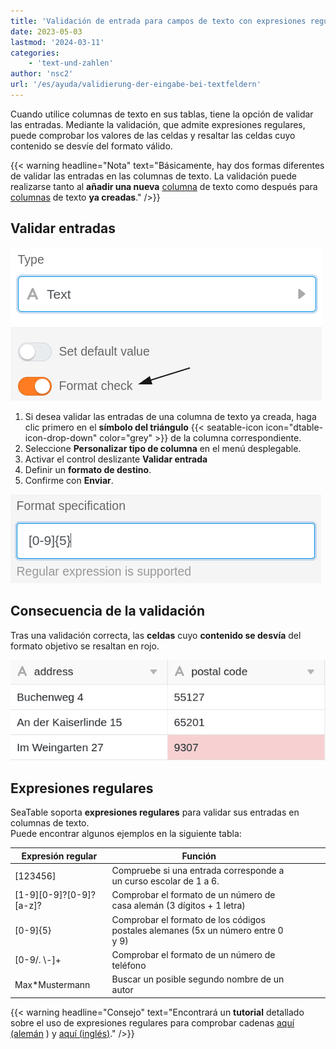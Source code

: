 ```yaml
---
title: 'Validación de entrada para campos de texto con expresiones regulares'
date: 2023-05-03
lastmod: '2024-03-11'
categories:
    - 'text-und-zahlen'
author: 'nsc2'
url: '/es/ayuda/validierung-der-eingabe-bei-textfeldern'
---
```


Cuando utilice columnas de texto en sus tablas, tiene la opción de validar las entradas. Mediante la validación, que admite expresiones regulares, puede comprobar los valores de las celdas y resaltar las celdas cuyo contenido se desvíe del formato válido.

{{< warning  headline="Nota"  text="Básicamente, hay dos formas diferentes de validar las entradas en las columnas de texto. La validación puede realizarse tanto al **añadir una nueva** [columna](https://seatable.io/es/docs/text-und-zahlen/die-spalten-text-und-formatierter-text/#die_text-spalte) de texto como después para [columnas](https://seatable.io/es/docs/text-und-zahlen/die-spalten-text-und-formatierter-text/#die_text-spalte) de texto **ya creadas**." />}}

## Validar entradas

![Activación de la validación de la entrada de columnas de texto](images/activate-validation-1.png)

1. Si desea validar las entradas de una columna de texto ya creada, haga clic primero en el **símbolo del triángulo** {{< seatable-icon icon="dtable-icon-drop-down" color="grey" >}} de la columna correspondiente.
2. Seleccione **Personalizar tipo de columna** en el menú desplegable.
3. Activar el control deslizante **Validar entrada**
4. Definir un **formato de destino**.
5. Confirme con **Enviar**.

![Definición del formato de destino](images/define-specific-format-2.png)

## Consecuencia de la validación

Tras una validación correcta, las **celdas** cuyo **contenido se desvía** del formato objetivo se resaltan en rojo.

![Celdas resaltadas en rojo con contenido diferente del formato de destino](images/marked-entries-which-not-match-the-format.png)

## Expresiones regulares

SeaTable soporta **expresiones regulares** para validar sus entradas en columnas de texto.  
Puede encontrar algunos ejemplos en la siguiente tabla:

| Expresión regular               | Función                                                                          |     |     |     |     |
| ------------------------------- | -------------------------------------------------------------------------------- | --- | --- | --- | --- |
| \[123456\]                      | Compruebe si una entrada corresponde a un curso escolar de 1 a 6.                |     |     |     |     |
| \[1-9\]\[0-9\]?\[0-9\]?\[a-z\]? | Comprobar el formato de un número de casa alemán (3 dígitos + 1 letra)           |     |     |     |     |
| \[0-9\]{5}                      | Comprobar el formato de los códigos postales alemanes (5x un número entre 0 y 9) |     |     |     |     |
| \[0-9/. \\-\]+                  | Comprobar el formato de un número de teléfono                                    |     |     |     |     |
| Max\*Mustermann                 | Buscar un posible segundo nombre de un autor                                     |     |     |     |     |

{{< warning  headline="Consejo"  text="Encontrará un **tutorial** detallado sobre el uso de expresiones regulares para comprobar cadenas [aquí (alemán](https://danielfett.de/2006/03/20/regulaere-ausdruecke-tutorial/) ) y [aquí (inglés)](https://medium.com/factory-mind/regex-tutorial-a-simple-cheatsheet-by-examples-649dc1c3f285)." />}}
